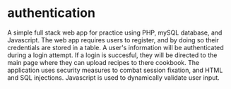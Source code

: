 # authentication

A simple full stack web app for practice using PHP, mySQL database, and Javascript. The web app requires users to register, and by doing so their credentials are stored in a table.
A user's information will be authenticated during a login attempt. If a login is succesful, they will be directed to the main page where they can upload 
recipes to there cookbook. The application uses security measures to combat session fixation, and HTML and SQL injections. Javascript is used to 
dynamically validate user input.
